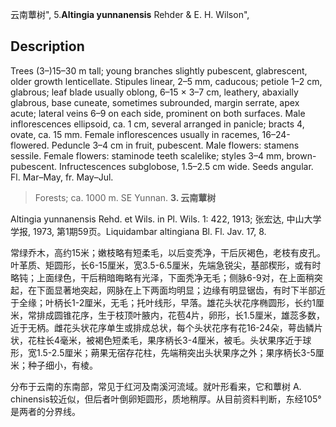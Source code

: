 云南蕈树",
5.**Altingia yunnanensis** Rehder & E. H. Wilson",

## Description
Trees (3–)15–30 m tall; young branches slightly pubescent, glabrescent, older growth lenticellate. Stipules linear, 2–5 mm, caducous; petiole 1–2 cm, glabrous; leaf blade usually oblong, 6–15 × 3–7 cm, leathery, abaxially glabrous, base cuneate, sometimes subrounded, margin serrate, apex acute; lateral veins 6–9 on each side, prominent on both surfaces. Male inflorescences ellipsoid, ca. 1 cm, several arranged in panicle; bracts 4, ovate, ca. 15 mm. Female inflorescences usually in racemes, 16–24-flowered. Peduncle 3–4 cm in fruit, pubescent. Male flowers: stamens sessile. Female flowers: staminode teeth scalelike; styles 3–4 mm, brown-pubescent. Infructescences subglobose, 1.5–2.5 cm wide. Seeds angular. Fl. Mar–May, fr. May–Jul.

> Forests; ca. 1000 m. SE Yunnan.
**3. 云南蕈树**

Altingia yunnanensis Rehd. et Wils. in Pl. Wils. 1: 422, 1913; 张宏达, 中山大学学报, 1973, 第1期59页。Liquidambar altingiana Bl. Fl. Jav. 17, 8.

常绿乔木，高约15米；嫩枝略有短柔毛，以后变秃净，干后灰褐色，老枝有皮孔。叶革质、矩圆形，长6-15厘米，宽3.5-6.5厘米，先端急锐尖，基部楔形，或有时略钝；上面绿色，干后稍暗晦略有光泽，下面秃净无毛；侧脉6-9对，在上面稍突起，在下面显著地突起，网脉在上下两面均明显；边缘有明显锯齿，有时下半部近于全缘；叶柄长1-2厘米，无毛；托叶线形，早落。雄花头状花序椭圆形，长约1厘米，常排成圆锥花序，生于枝顶叶腋内，花苞4片，卵形，长1.5厘米，雄蕊多数，近于无柄。雌花头状花序单生或排成总状，每个头状花序有花16-24朵，萼齿鳞片状，花柱长4毫米，被褐色短柔毛，果序柄长3-4厘米，被毛。头状果序近于球形，宽1.5-2.5厘米；蒴果无宿存花柱，先端稍突出头状果序之外；果序柄长3-5厘米；种子细小，有棱。

分布于云南的东南部，常见于红河及南溪河流域。就叶形看来，它和蕈树 A. chinensis较近似，但后者叶倒卵矩圆形，质地稍厚。从目前资料判断，东经105°是两者的分界线。
